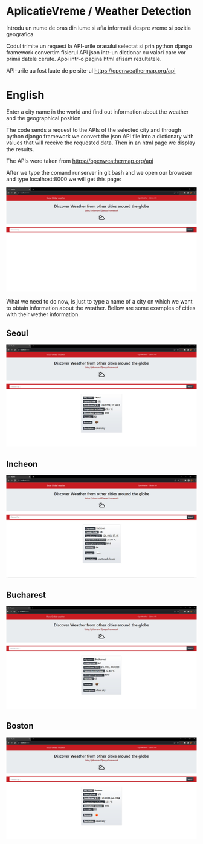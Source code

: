 # AplicatieVreme / Weather Detection
Introdu un nume de oras din lume si afla informatii despre vreme si pozitia geografica

Codul trimite un request la API-urile orasului selectat si prin python django framework convertim fisierul API json intr-un dictionar cu valori care vor primii datele cerute. Apoi intr-o pagina html afisam rezultatele. 

API-urile au fost luate de pe site-ul https://openweathermap.org/api


# English

Enter a city name in the world and find out information about the weather and the geographical position

The code sends a request to the APIs of the selected city and through python django framework we convert the json API file into a dictionary with values ​​that will receive the requested data. Then in an html page we display the results.

The APIs were taken from https://openweathermap.org/api


After we type the comand runserver in git bash and we open our broweser and type localhost:8000 we will get this page:

<img src="home.jpg">

What we need to do now, is just to type a name of a city on which we want to obtain information about the weather. Bellow are some examples of cities with their wether information.

## Seoul

<img src="SeoulKR.jpg">

## Incheon

<img src="IncheonKR.jpg">

## Bucharest

<img src="bucharestRO.jpg">

## Boston

<img src="bostonUS.jpg">
